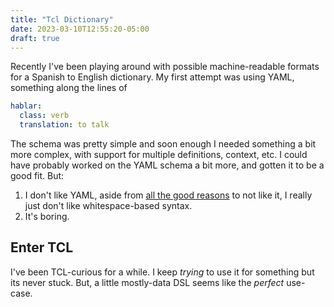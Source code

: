 ```yaml
---
title: "Tcl Dictionary"
date: 2023-03-10T12:55:20-05:00
draft: true
---
```


Recently I've been playing around with possible machine-readable formats for a Spanish to English dictionary. My first attempt was using YAML, something along the lines of

```yaml
hablar:
  class: verb
  translation: to talk
```

The schema was pretty simple and soon enough I needed something a bit more complex, with support for multiple definitions, context, etc.
I could have probably worked on the YAML schema a bit more, and gotten it to be a good fit. But:

1. I don't like YAML, aside from [all the good reasons](https://ruudvanasseldonk.com/2023/01/11/the-yaml-document-from-hell) to not like it, I really just don't like whitespace-based syntax.
2. It's boring.

## Enter TCL

I've been TCL-curious for a while. I keep *trying* to use it for something but its never stuck. But, a little mostly-data DSL seems like the *perfect* use-case.
